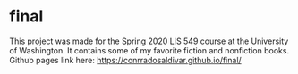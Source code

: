 # final

This project was made for the Spring 2020 LIS 549 course at the University of Washington. It contains some of my favorite fiction and nonfiction books. Github pages link here: https://conrradosaldivar.github.io/final/

